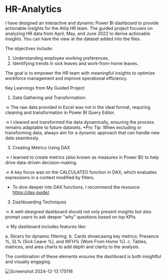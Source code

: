 # HR-Analytics
I have designed an interactive and dynamic Power BI dashboard to provide actionable insights for the Atliq HR team. 
The guided project focuses on analyzing HR data from April, May, and June 2022 to derive actionable insights. You can have the view at the dataset added into the files.

The objectives include:

1. Understanding employee working preferences.
2. Identifying trends in sick leaves and work-from-home leaves.

The goal is to empower the HR team with meaningful insights to optimize workforce management and improve operational efficiency.

Key Learnings from My Guided Project

1. Data Gathering and Transformation:
   
-> The raw data provided in Excel was not in the ideal format, requiring cleaning and transformation in Power BI Query Editor.

-> I cleaned and transformed the data dynamically, ensuring the process remains adaptable to future datasets.
*Pro Tip: When excluding or transforming data, always aim for a dynamic approach that can handle new data seamlessly.

3. Creating Metrics Using DAX
   
-> I learned to create metrics (also known as measures in Power BI) to help drive data-driven decision-making.

-> A key focus was on the CALCULATE() function in DAX, which evaluates expressions in a context modified by filters.
* To dive deeper into DAX functions, I recommend the resource: https://dax.guide/.

3. Dashboarding Techniques
   
-> A well-designed dashboard should not only present insights but also prompt users to ask deeper "why" questions based on top KPIs.

-> My dashboard includes features like:

a. Slicers for dynamic filtering.
b. Cards showcasing key metrics: Presence %, SL% (Sick Leave %), and WFH% (Work From Home %).
c. Tables, matrices, and area charts to add depth and clarity to the analysis.

The combination of these elements ensures the dashboard is both insightful and visually engaging.

![Screenshot 2024-12-13 175116](https://github.com/user-attachments/assets/06d05077-4622-4bba-b831-2a37de34d472)

